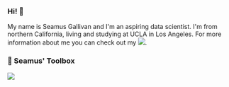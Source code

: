 ### Hi! 👋
My name is Seamus Gallivan and I'm an aspiring data scientist. I'm from northern California, living and studying at UCLA in Los Angeles. For more information about me you can check out my [<img src="https://img.icons8.com/material/24/000000/linkedin--v1.png"/>](https://www.linkedin.com/in/seamus-gallivan-b21b4312a/).

### 🧰 Seamus' Toolbox
<img src= "https://www.r-project.org/logo/Rlogo.png"/>

<!--
**sgallivan19/sgallivan19** is a ✨ _special_ ✨ repository because its `README.md` (this file) appears on your GitHub profile.

Here are some ideas to get you started:

- 🔭 I’m currently working on ...
- 🌱 I’m currently learning ...
- 👯 I’m looking to collaborate on ...
- 🤔 I’m looking for help with ...
- 💬 Ask me about ...
- 📫 How to reach me: ...
- 😄 Pronouns: ...
- ⚡ Fun fact: ...
-->
